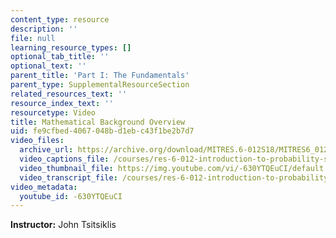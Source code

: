 ```yaml
---
content_type: resource
description: ''
file: null
learning_resource_types: []
optional_tab_title: ''
optional_text: ''
parent_title: 'Part I: The Fundamentals'
parent_type: SupplementalResourceSection
related_resources_text: ''
resource_index_text: ''
resourcetype: Video
title: Mathematical Background Overview
uid: fe9cfbed-4067-048b-d1eb-c43f1be2b7d7
video_files:
  archive_url: https://archive.org/download/MITRES.6-012S18/MITRES6_012S18_S01-00_300k.mp4
  video_captions_file: /courses/res-6-012-introduction-to-probability-spring-2018/94d383bb3295594e93e602166ac250ca_-630YTQEuCI.vtt
  video_thumbnail_file: https://img.youtube.com/vi/-630YTQEuCI/default.jpg
  video_transcript_file: /courses/res-6-012-introduction-to-probability-spring-2018/599e892f13f4d92e749537c46e2713c9_-630YTQEuCI.pdf
video_metadata:
  youtube_id: -630YTQEuCI
---
```


**Instructor:** John Tsitsiklis
